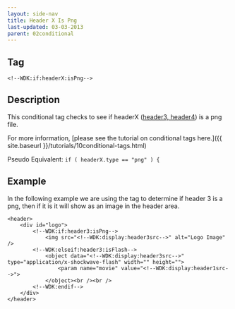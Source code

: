 ```yaml
---
layout: side-nav
title: Header X Is Png
last-updated: 03-03-2013
parent: 02conditional
---
```



## Tag

`<!--WDK:if:headerX:isPng-->`

## Description

This conditional tag checks to see if headerX ([header3, header4](13header-x.html)) is a png file.

For more information, [please see the tutorial on conditional tags here.]({{ site.baseurl }}/tutorials/10conditional-tags.html)

Pseudo Equivalent:
`if ( headerX.type == "png" ) {`

## Example
In the following example we are using the tag to determine if header 3 is a png, then if it is it will show as an image in the header area.

~~~
<header>
	<div id="logo">
		<!--WDK:if:header3:isPng-->
			<img src="<!--WDK:display:header3src-->" alt="Logo Image" />
		<!--WDK:elseif:header3:isFlash-->
			<object data="<!--WDK:display:header3src-->" type="application/x-shockwave-flash" width="" height="">
				<param name="movie" value="<!--WDK:display:header1src-->">
			</object><br /><br />
		<!--WDK:endif-->
	</div>
</header>
~~~